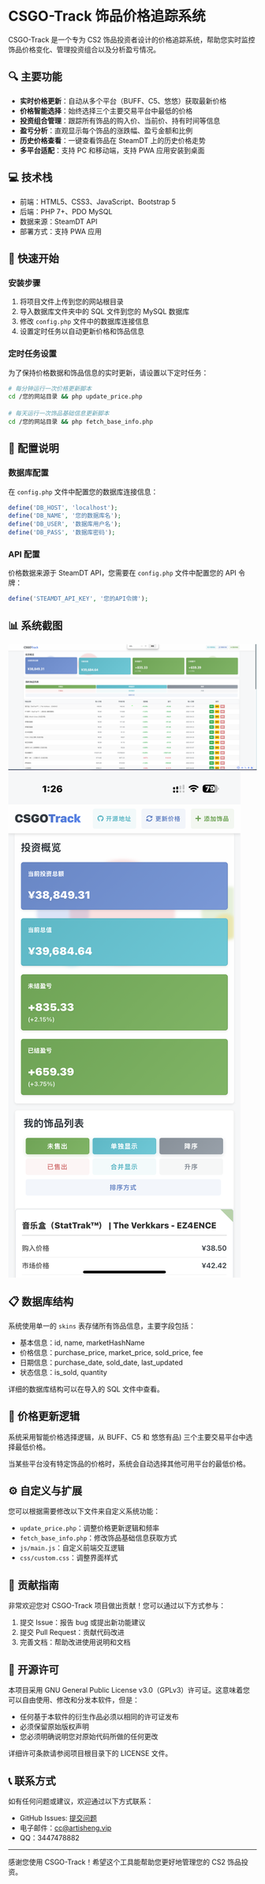 # CSGO-Track 饰品价格追踪系统

CSGO-Track 是一个专为 CS2 饰品投资者设计的价格追踪系统，帮助您实时监控饰品价格变化、管理投资组合以及分析盈亏情况。

## 🔍 主要功能

- **实时价格更新**：自动从多个平台（BUFF、C5、悠悠）获取最新价格
- **价格智能选择**：始终选择三个主要交易平台中最低的价格
- **投资组合管理**：跟踪所有饰品的购入价、当前价、持有时间等信息
- **盈亏分析**：直观显示每个饰品的涨跌幅、盈亏金额和比例
- **历史价格查看**：一键查看饰品在 SteamDT 上的历史价格走势
- **多平台适配**：支持 PC 和移动端，支持 PWA 应用安装到桌面

## 💻 技术栈

- 前端：HTML5、CSS3、JavaScript、Bootstrap 5
- 后端：PHP 7+、PDO MySQL
- 数据来源：SteamDT API
- 部署方式：支持 PWA 应用

## 🚀 快速开始

### 安装步骤

1. 将项目文件上传到您的网站根目录
2. 导入数据库文件夹中的 SQL 文件到您的 MySQL 数据库
3. 修改 `config.php` 文件中的数据库连接信息
4. 设置定时任务以自动更新价格和饰品信息

### 定时任务设置

为了保持价格数据和饰品信息的实时更新，请设置以下定时任务：

```bash
# 每分钟运行一次价格更新脚本
cd /您的网站目录 && php update_price.php

# 每天运行一次饰品基础信息更新脚本
cd /您的网站目录 && php fetch_base_info.php
```

## 🔧 配置说明

### 数据库配置

在 `config.php` 文件中配置您的数据库连接信息：

```php
define('DB_HOST', 'localhost');
define('DB_NAME', '您的数据库名');
define('DB_USER', '数据库用户名');
define('DB_PASS', '数据库密码');
```

### API 配置

价格数据来源于 SteamDT API，您需要在 `config.php` 文件中配置您的 API 令牌：

```php
define('STEAMDT_API_KEY', '您的API令牌');
```

## 📊 系统截图

![PC端](img/PC.png)
![PWA端](img/PWA.png)

## 📋 数据库结构

系统使用单一的 `skins` 表存储所有饰品信息，主要字段包括：

- 基本信息：id, name, marketHashName
- 价格信息：purchase_price, market_price, sold_price, fee
- 日期信息：purchase_date, sold_date, last_updated
- 状态信息：is_sold, quantity

详细的数据库结构可以在导入的 SQL 文件中查看。

## 🔄 价格更新逻辑

系统采用智能价格选择逻辑，从 BUFF、C5 和 悠悠有品) 三个主要交易平台中选择最低价格。

当某些平台没有特定饰品的价格时，系统会自动选择其他可用平台的最低价格。

## ⚙️ 自定义与扩展

您可以根据需要修改以下文件来自定义系统功能：

- `update_price.php`：调整价格更新逻辑和频率
- `fetch_base_info.php`：修改饰品基础信息获取方式
- `js/main.js`：自定义前端交互逻辑
- `css/custom.css`：调整界面样式

## 🤝 贡献指南

非常欢迎您对 CSGO-Track 项目做出贡献！您可以通过以下方式参与：

1. 提交 Issue：报告 bug 或提出新功能建议
2. 提交 Pull Request：贡献代码改进
3. 完善文档：帮助改进使用说明和文档

## 📄 开源许可

本项目采用 GNU General Public License v3.0（GPLv3）许可证。这意味着您可以自由使用、修改和分发本软件，但是：

- 任何基于本软件的衍生作品必须以相同的许可证发布
- 必须保留原始版权声明
- 您必须明确说明您对原始代码所做的任何更改

详细许可条款请参阅项目根目录下的 LICENSE 文件。

## 📞 联系方式

如有任何问题或建议，欢迎通过以下方式联系：

- GitHub Issues: [提交问题](https://github.com/ArtiSheng/CSGO-Track/issues)
- 电子邮件：cc@artisheng.vip
- QQ：3447478882
---

感谢您使用 CSGO-Track！希望这个工具能帮助您更好地管理您的 CS2 饰品投资。 